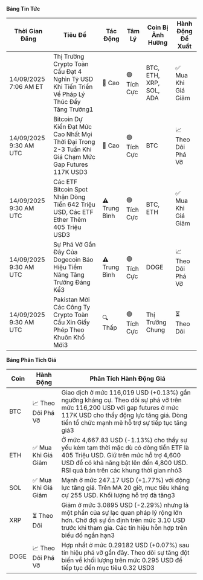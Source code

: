 **Bảng Tin Tức**

| Thời Gian Đăng | Tiêu Đề | Tác Động | Tâm Lý | Coin Bị Ảnh Hưởng | Hành Động Đề Xuất |
|------------------|----------|---------|-----------|------------------|------------------|
| 14/09/2025 7:06 AM ET | Thị Trường Crypto Toàn Cầu Đạt 4 Nghìn Tỷ USD Khi Tiến Triển Về Pháp Lý Thúc Đẩy Tăng Trưởng1 | 🚨 Cao | 🟢 Tích Cực | BTC, ETH, XRP, SOL, ADA | ✅ Mua Khi Giá Giảm |
| 14/09/2025 9:30 AM UTC | Bitcoin Dự Kiến Đạt Mức Cao Nhất Mọi Thời Đại Trong 2-3 Tuần Khi Giá Chạm Mức Gap Futures 117K USD3 | 🚨 Cao | 🟢 Tích Cực | BTC | 📈 Theo Dõi Phá Vỡ |
| 14/09/2025 9:30 AM UTC | Các ETF Bitcoin Spot Nhận Dòng Tiền 642 Triệu USD, Các ETF Ether Thêm 405 Triệu USD3 | ⚠️ Trung Bình | 🟢 Tích Cực | BTC, ETH | ✅ Mua Khi Giá Giảm |
| 14/09/2025 9:30 AM UTC | Sự Phá Vỡ Gần Đây Của Dogecoin Báo Hiệu Tiềm Năng Tăng Trưởng Đáng Kể3 | ⚠️ Trung Bình | 🟢 Tích Cực | DOGE | 📈 Theo Dõi Phá Vỡ |
| 14/09/2025 9:30 AM UTC | Pakistan Mời Các Công Ty Crypto Toàn Cầu Xin Giấy Phép Theo Khuôn Khổ Mới3 | 🔍 Thấp | 🟢 Tích Cực | Thị Trường Chung | ⏳ Theo Dõi |

**Bảng Phân Tích Giá**

| Coin | Hành Động | Phân Tích Hành Động Giá |
|------|---------|---------------------|
| BTC | 📈 Theo Dõi Phá Vỡ | Giao dịch ở mức 116,019 USD (+0.13%) gần ngưỡng kháng cự. Theo dõi sự phá vỡ trên mức 116,200 USD với gap futures ở mức 117K USD cho thấy động lực tăng giá. Dòng tiền tổ chức mạnh mẽ hỗ trợ sự tiếp tục tăng giá3 |
| ETH | ✅ Mua Khi Giá Giảm | Ở mức 4,667.83 USD (-1.13%) cho thấy sự yếu kém tạm thời mặc dù có dòng tiền ETF là 405 Triệu USD. Giữ trên mức hỗ trợ 4,600 USD để có khả năng bật lên đến 4,800 USD. RSI quá bán trên các khung thời gian nhỏ3 |
| SOL | ✅ Mua Khi Giá Giảm | Mạnh ở mức 247.17 USD (+1.77%) với động lực tăng giá. Trên MA 20 giờ, mục tiêu kháng cự 255 USD. Khối lượng hỗ trợ đà tăng3 |
| XRP | ⏳ Theo Dõi | Giảm ở mức 3.0895 USD (-2.29%) nhưng là một phần của sự lạc quan pháp lý rộng lớn hơn. Chờ đợi sự ổn định trên mức 3.10 USD trước khi tham gia. Các tín hiệu hỗn hợp trên biểu đồ ngắn hạn3 |
| DOGE | 📈 Theo Dõi Phá Vỡ | Hợp nhất ở mức 0.29182 USD (+0.07%) sau tín hiệu phá vỡ gần đây. Theo dõi sự tăng đột biến về khối lượng trên mức 0.295 USD để tiếp tục đến mục tiêu 0.32 USD3 |